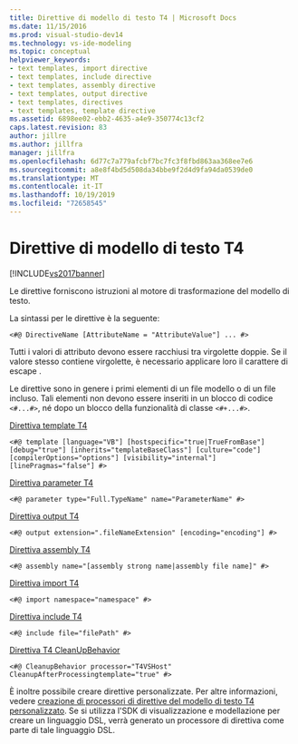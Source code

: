 ```yaml
---
title: Direttive di modello di testo T4 | Microsoft Docs
ms.date: 11/15/2016
ms.prod: visual-studio-dev14
ms.technology: vs-ide-modeling
ms.topic: conceptual
helpviewer_keywords:
- text templates, import directive
- text templates, include directive
- text templates, assembly directive
- text templates, output directive
- text templates, directives
- text templates, template directive
ms.assetid: 6898ee02-ebb2-4635-a4e9-350774c13cf2
caps.latest.revision: 83
author: jillre
ms.author: jillfra
manager: jillfra
ms.openlocfilehash: 6d77c7a779afcbf7bc7fc3f8fbd863aa368ee7e6
ms.sourcegitcommit: a8e8f4bd5d508da34bbe9f2d4d9fa94da0539de0
ms.translationtype: MT
ms.contentlocale: it-IT
ms.lasthandoff: 10/19/2019
ms.locfileid: "72658545"
---
```

# <a name="t4-text-template-directives"></a>Direttive di modello di testo T4
[!INCLUDE[vs2017banner](../includes/vs2017banner.md)]

Le direttive forniscono istruzioni al motore di trasformazione del modello di testo.

 La sintassi per le direttive è la seguente:

```
<#@ DirectiveName [AttributeName = "AttributeValue"] ... #>
```

 Tutti i valori di attributo devono essere racchiusi tra virgolette doppie. Se il valore stesso contiene virgolette, è necessario applicare loro il carattere di escape \.

 Le direttive sono in genere i primi elementi di un file modello o di un file incluso. Tali elementi non devono essere inseriti in un blocco di codice `<#...#>`, né dopo un blocco della funzionalità di classe `<#+...#>`.

 [Direttiva template T4](../modeling/t4-template-directive.md)

```
<#@ template [language="VB"] [hostspecific="true|TrueFromBase"] [debug="true"] [inherits="templateBaseClass"] [culture="code"] [compilerOptions="options"] [visibility="internal"] [linePragmas="false"] #>
```

 [Direttiva parameter T4](../modeling/t4-parameter-directive.md)

```
<#@ parameter type="Full.TypeName" name="ParameterName" #>
```

 [Direttiva output T4](../modeling/t4-output-directive.md)

```
<#@ output extension=".fileNameExtension" [encoding="encoding"] #>
```

 [Direttiva assembly T4](../modeling/t4-assembly-directive.md)

```
<#@ assembly name="[assembly strong name|assembly file name]" #>
```

 [Direttiva import T4](../modeling/t4-import-directive.md)

```
<#@ import namespace="namespace" #>
```

 [Direttiva include T4](../modeling/t4-include-directive.md)

```
<#@ include file="filePath" #>
```

 [Direttiva T4 CleanUpBehavior](../modeling/t4-cleanupbehavior-directive.md)

```
<#@ CleanupBehavior processor="T4VSHost" CleanupAfterProcessingtemplate="true" #>
```

 È inoltre possibile creare direttive personalizzate. Per altre informazioni, vedere [creazione di processori di direttive del modello di testo T4 personalizzato](../modeling/creating-custom-t4-text-template-directive-processors.md). Se si utilizza l'SDK di visualizzazione e modellazione per creare un linguaggio DSL, verrà generato un processore di direttiva come parte di tale linguaggio DSL.

